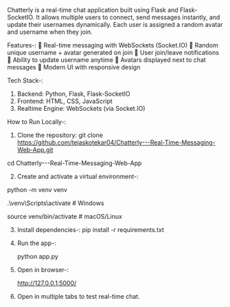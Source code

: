 Chatterly is a real-time chat application built using Flask and Flask-SocketIO.
It allows multiple users to connect, send messages instantly, and update their usernames dynamically.
Each user is assigned a random avatar and username when they join.

Features-:
🔹 Real-time messaging with WebSockets (Socket.IO)
🔹 Random unique username + avatar generated on join
🔹 User join/leave notifications
🔹 Ability to update username anytime
🔹 Avatars displayed next to chat messages
🔹 Modern UI with responsive design

Tech Stack-:
1. Backend: Python, Flask, Flask-SocketIO
2. Frontend: HTML, CSS, JavaScript
3. Realtime Engine: WebSockets (via Socket.IO)

How to Run Locally-:
1. Clone the repository:
git clone https://github.com/tejaskotekar04/Chatterly---Real-Time-Messaging-Web-App.git

cd Chatterly---Real-Time-Messaging-Web-App

2. Create and activate a virtual environment-:
   
python -m venv venv

.\venv\Scripts\activate    # Windows

source venv/bin/activate   # macOS/Linux

3. Install dependencies-:
   pip install -r requirements.txt

4. Run the app-:
   
   python app.py

5. Open in browser-:
   
   http://127.0.0.1:5000/

6. Open in multiple tabs to test real-time chat.

 
